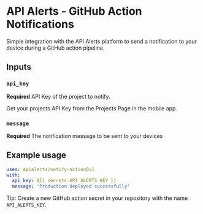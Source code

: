 # API Alerts - GitHub Action Notifications

Simple integration with the API Alerts platform to send a notification to your device during a GitHub action pipeline.

## Inputs

### `api_key`

**Required** API Key of the project to notify. 

Get your projects API Key from the Projects Page in the mobile app.


### `message`

**Required** The notification message to be sent to your devices

## Example usage

```yaml
uses: apialerts/notify-action@v1
with:
  api_key: ${{ secrets.API_ALERTS_KEY }}
  message: 'Production deployed successfully'
```

Tip: Create a new GitHub action secret in your repository with the name `API_ALERTS_KEY`.
